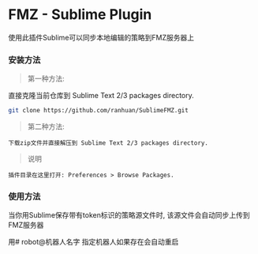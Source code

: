 FMZ - Sublime Plugin
==================

使用此插件Sublime可以同步本地编辑的策略到FMZ服务器上

### 安装方法

> 第一种方法:

直接克隆当前仓库到 Sublime Text 2/3 packages directory.
    
```bash
git clone https://github.com/ranhuan/SublimeFMZ.git
```

> 第二种方法:

    下载zip文件并直接解压到 Sublime Text 2/3 packages directory.

> 说明

    插件目录在这里打开: Preferences > Browse Packages.

### 使用方法

当你用Sublime保存带有token标识的策略源文件时, 该源文件会自动同步上传到FMZ服务器

用# robot@机器人名字 指定机器人如果存在会自动重启
